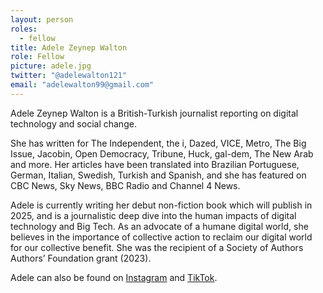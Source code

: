 ```yaml
---
layout: person
roles:
  - fellow
title: Adele Zeynep Walton
role: Fellow
picture: adele.jpg
twitter: "@adelewalton121"
email: "adelewalton99@gmail.com"
---
```

Adele Zeynep Walton is a British-Turkish journalist reporting on digital technology and social change.

<!--more-->

She has written for The Independent, the i, Dazed, VICE, Metro, The Big Issue, Jacobin, Open Democracy, Tribune, Huck, gal-dem, The New Arab and more. Her articles have been translated into Brazilian Portuguese, German, Italian, Swedish, Turkish and Spanish, and she has featured on CBC News, Sky News, BBC Radio and Channel 4 News.

Adele is currently writing her debut non-fiction book which will publish in 2025, and is a journalistic deep dive into the human impacts of digital technology and Big Tech. As an advocate of a humane digital world, she believes in the importance of collective action to reclaim our digital world for our collective benefit. She was the recipient of a Society of Authors Authors’ Foundation grant (2023).

Adele can also be found on [Instagram](https://www.instagram.com/adele_walton/) and [TikTok](https://www.tiktok.com/@adelewalton_?lang=en).